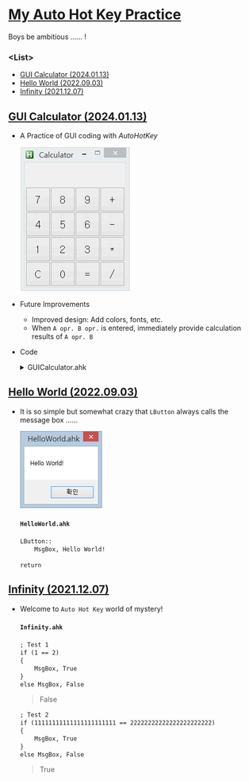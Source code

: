 # [My Auto Hot Key Practice](../README.md#my-auto-hot-key-practice)

Boys be ambitious …… !


### \<List>

- [GUI Calculator (2024.01.13)](#gui-calculator-20240113)
- [Hello World (2022.09.03)](#hello-world-20220903)
- [Infinity (2021.12.07)](#infinity-20211207)


## [GUI Calculator (2024.01.13)](#list)

- A Practice of GUI coding with *AutoHotKey*

  ![GUI Calculator](./Images/GUICalculator.gif)

- Future Improvements
  - Improved design: Add colors, fonts, etc.
  - When `A opr. B opr.` is entered, immediately provide calculation results of `A opr. B`

- Code
  <details>
    <summary>GUICalculator.ahk</summary>

  ```ahk
  ; Test mode

  Test := false
  ```
  ```ahk
  ; Set GUI

  if  (Test = true)
  {
    Gui, Add, Text, x2 y2 w200 h20 vDisplayText,              ; Display box
    Gui, Add, Text, x2 y22 w200 h20 vDebugText,               ; Debug box
  }
  else
  {
    Gui, Font, s20
    Gui, Add, Text, x12 y9 w180 h40 vDisplayText,             ; Display box
  }

  Gui, Font, s16
  Gui, Add, Button, x2 y49 w50 h50 gBtn, 7
  Gui, Add, Button, x52 y49 w50 h50 gBtn, 8
  Gui, Add, Button, x102 y49 w50 h50 gBtn, 9
  Gui, Add, Button, x152 y49 w50 h50 gBtn, +

  Gui, Add, Button, x2 y99 w50 h50 gBtn, 4
  Gui, Add, Button, x52 y99 w50 h50 gBtn, 5
  Gui, Add, Button, x102 y99 w50 h50 gBtn, 6
  Gui, Add, Button, x152 y99 w50 h50 gBtn, -

  Gui, Add, Button, x2 y149 w50 h50 gBtn, 1
  Gui, Add, Button, x52 y149 w50 h50 gBtn, 2
  Gui, Add, Button, x102 y149 w50 h50 gBtn, 3
  Gui, Add, Button, x152 y149 w50 h50 gBtn, *

  Gui, Add, Button, x2 y199 w50 h50 gBtn cRed, C
  Gui, Add, Button, x52 y199 w50 h50 gBtn, 0
  Gui, Add, Button, x102 y199 w50 h50 gBtn, =
  Gui, Add, Button, x152 y199 w50 h50 gBtn, /

  Gui, Show, w204 h250, Calculator                            ; Control the window size
  ```
  ```ahk
  ; Decalre variables

  Num1 := ""
  Num2 := ""
  Operator := ""
  Answer := 0
  JustAnswered := false
  EMPTY := ""

  return
  ```
  ```ahk
  Btn:

    CurrentText := A_GuiControl                               ; A_GuiControl : Get the text on the each button

    if (CurrentText = "C")                                    ; `C` : Reset
    {
      GuiControl,, DisplayText,
      Num1 := ""
      Num2 := ""
      Answer := 0
      Operator := ""
      JustAnswered := false
      DisplayText := ""
    }
    else if (CurrentText = "=")                               ; `=` : Do operation
    {
      if (Num2 != EMPTY and Operator != EMPTY)                ; "" can be used only with `:=`!
      {
        Num1 := Num1 + 0                                      ; Convert `Num1`, `Num2` from String to Integer
        Num2 := Num2 + 0

        if (Operator = "+")
          Answer := Num1 + Num2
        else if (Operator = "-")
          Answer := Num1 - Num2
        else if (Operator = "*")
          Answer := Num1 * Num2
        else                                                  ; The same with `else if (Operator = "/")`
          Answer := Num1 / Num2

        GuiControl,, DisplayText, % Answer                    ; <Answer>
        ;~ MsgBox, % "Answer : " Answer                       ;   Ok
        Num1 := Answer                                        ; Succeed `Answer` through `Num1`
        Num2 := ""                                            ;   and be ready to get `Num2` for the new operation
        Operator := ""
        JustAnswered := true
      }
      ; Do nothing when `Num2` and `Operator` are empty
    }
    else if InStr("+-*/", CurrentText)                        ; `+-*/` : Determine the kind of operation
    {
      if (Num1 != EMPTY)
      {
        Operator := CurrentText
        JustAnswered := false
        if (Num2 != EMPTY)
          Num2 := ""

        GuiControl,, DisplayText, % DisplayText := Num1 " " Operator " "  ; Append `Operator` into `DisplayText`
      }
      ; Do nothing when `Num1` is still empty
    }
    else                                                      ; `0~9` : Get a number
    {
      if (Operator = EMPTY)
      {
        if (JustAnswered)
        {
          Num1 := ""
          Answer := 0
          JustAnswered := false
          DisplayText := ""
        }

        Num1 .= CurrentText
      }
      else
        Num2 .= CurrentText

      GuiControl,, DisplayText, % DisplayText .= CurrentText  ; Append `CurrentText` into `DisplayText`
    }

    if (Test = true)
      GuiControl,, DebugText, % CurrentText " / " JustAnswered " / " Num1 " " Operator " " Num2 " = " Answer

    return
  ```
  ```ahk
  GuiClose:

    ExitApp
  ```
  </details>


## [Hello World (2022.09.03)](#list)

- It is so simple but somewhat crazy that `LButton` always calls the message box ……

  ![Hello World](Images/HelloWorld.PNG)

  #### `HelloWorld.ahk`

  ```ahk
  LButton::
      MsgBox, Hello World!

  return
  ```

## [Infinity (2021.12.07)](#list)

- Welcome to `Auto Hot Key` world of mystery!

  #### `Infinity.ahk`

  ```ahk
  ; Test 1
  if (1 == 2)
  {
      MsgBox, True
  }
  else MsgBox, False
  ```
  > False

  ```ahk
  ; Test 2
  if (11111111111111111111111 == 22222222222222222222222)
  {
      MsgBox, True
  }
  else MsgBox, False
  ```
  > True
